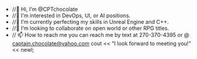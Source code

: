 - //👋 Hi, I’m @CPTchocolate
- //👀 I’m interested in DevOps, UI, or AI positions.
- //🌱 I’m currently perfecting my skills in Unreal Engine and C++.
- //💞️ I’m looking to collaborate on open world or other RPG titles.
- // 📫 How to reach me you can reach me by text at 270-370-4395 or @ captain.chocolate@yahoo.com 
cout << "I look forward to meeting you!" << newl;
<!---
CPTchocolate/CPTchocolate is a ✨ special ✨ repository because its `README.md` (this file) appears on your GitHub profile.
You can click the Preview link to take a look at your changes.
--->
